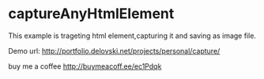 # captureAnyHtmlElement
This example is trageting html element,capturing it and saving as image file.

Demo url: http://portfolio.delovski.net/projects/personal/capture/

buy me a coffee http://buymeacoff.ee/ec1Pdqk
